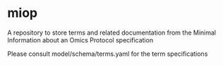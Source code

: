 # miop
A repository to store terms and related documentation from the Minimal Information about an Omics Protocol specification

Please consult model/schema/terms.yaml for the term specifications

